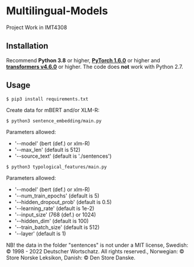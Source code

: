 # Multilingual-Models
Project Work in IMT4308

## Installation

Recommend **Python 3.8** or higher, **[PyTorch 1.6.0](https://pytorch.org/get-started/locally/)** or higher and **[transformers v4.6.0](https://github.com/huggingface/transformers)** or higher. The code does **not** work with Python 2.7.

## Usage
```
$ pip3 install requirements.txt
```

Create data for mBERT and/or XLM-R:
```
$ python3 sentence_embedding/main.py
```
Parameters allowed:
* '--model' (bert (def.) or xlm-R)
* '--max_len' (default is 512)
* '--source_text' (default is './sentences')

```
$ python3 typological_features/main.py
```
Parameters allowed:
* '--model' (bert (def.) or xlm-R)
* '--num_train_epochs' (default is 5)
* '--hidden_dropout_prob' (default is 0.5)
* '--learning_rate' (default is 1e-2)
* '--input_size' (768 (def.) or 1024)
* '--hidden_dim' (default is 100)
* '--train_batch_size' (default is 512)
* '--layer' (default is 1)

NB! the data in the folder "sentences" is not under a MIT license, Swedish: © 1998 - 2022 Deutscher Wortschatz. All rights reserved., Norwegian: © Store Norske Leksikon, Danish: © Den Store Danske.
